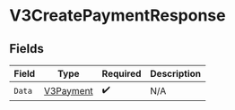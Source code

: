 # V3CreatePaymentResponse


## Fields

| Field                                             | Type                                              | Required                                          | Description                                       |
| ------------------------------------------------- | ------------------------------------------------- | ------------------------------------------------- | ------------------------------------------------- |
| `Data`                                            | [V3Payment](../../Models/Components/V3Payment.md) | :heavy_check_mark:                                | N/A                                               |